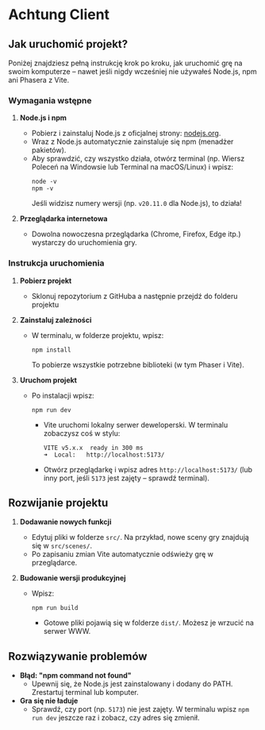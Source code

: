 # Achtung Client

## Jak uruchomić projekt?

Poniżej znajdziesz pełną instrukcję krok po kroku, jak uruchomić grę na swoim komputerze – nawet jeśli nigdy wcześniej nie używałeś Node.js, npm ani Phasera z Vite.

### Wymagania wstępne
1. **Node.js i npm**  
   - Pobierz i zainstaluj Node.js z oficjalnej strony: [nodejs.org](https://nodejs.org/).  
   - Wraz z Node.js automatycznie zainstaluje się npm (menadżer pakietów).  
   - Aby sprawdzić, czy wszystko działa, otwórz terminal (np. Wiersz Poleceń na Windowsie lub Terminal na macOS/Linux) i wpisz:
     ```
     node -v
     npm -v
     ```
     Jeśli widzisz numery wersji (np. `v20.11.0` dla Node.js), to działa!

2. **Przeglądarka internetowa**  
   - Dowolna nowoczesna przeglądarka (Chrome, Firefox, Edge itp.) wystarczy do uruchomienia gry.

### Instrukcja uruchomienia
1. **Pobierz projekt**  
   - Sklonuj repozytorium z GitHuba a
     następnie przejdź do folderu projektu
    

2. **Zainstaluj zależności**  
   - W terminalu, w folderze projektu, wpisz:
     ```
     npm install
     ```
     To pobierze wszystkie potrzebne biblioteki (w tym Phaser i Vite).

3. **Uruchom projekt**  
   - Po instalacji wpisz:
     ```
     npm run dev
     ```
     - Vite uruchomi lokalny serwer deweloperski. W terminalu zobaczysz coś w stylu:
       ```
       VITE v5.x.x  ready in 300 ms
       ➜  Local:   http://localhost:5173/
       ```
     - Otwórz przeglądarkę i wpisz adres `http://localhost:5173/` (lub inny port, jeśli `5173` jest zajęty – sprawdź terminal).



## Rozwijanie projektu
1. **Dodawanie nowych funkcji**  
   - Edytuj pliki w folderze `src/`. Na przykład, nowe sceny gry znajdują się w `src/scenes/`.
   - Po zapisaniu zmian Vite automatycznie odświeży grę w przeglądarce.

2. **Budowanie wersji produkcyjnej**  
   - Wpisz:
     ```
     npm run build
     ```
     - Gotowe pliki pojawią się w folderze `dist/`. Możesz je wrzucić na serwer WWW.

## Rozwiązywanie problemów
- **Błąd: "npm command not found"**  
  - Upewnij się, że Node.js jest zainstalowany i dodany do PATH. Zrestartuj terminal lub komputer.
- **Gra się nie ładuje**  
  - Sprawdź, czy port (np. `5173`) nie jest zajęty. W terminalu wpisz `npm run dev` jeszcze raz i zobacz, czy adres się zmienił.

